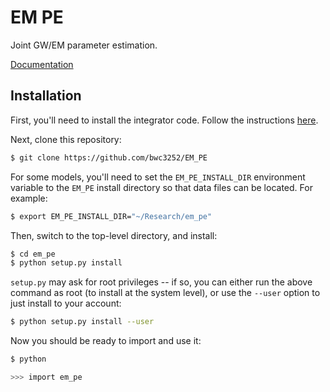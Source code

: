 # EM PE

Joint GW/EM parameter estimation.

[Documentation](https://em-pe.readthedocs.io/en/latest/)

## Installation

First, you'll need to install the integrator code. Follow the instructions [here](https://github.com/bwc3252/mcsampler-replacement).

Next, clone this repository:

```bash
$ git clone https://github.com/bwc3252/EM_PE
```

For some models, you'll need to set the `EM_PE_INSTALL_DIR` environment variable 
to the `EM_PE` install directory so that data files can be located. For example:

```bash
$ export EM_PE_INSTALL_DIR="~/Research/em_pe"
```

Then, switch to the top-level directory, and install:

```bash
$ cd em_pe
$ python setup.py install
```

`setup.py` may ask for root privileges -- if so, you can either run the above
command as root (to install at the system level), or use the `--user` option to
just install to your account:

```bash
$ python setup.py install --user
```

Now you should be ready to import and use it:

```bash
$ python

>>> import em_pe
```
